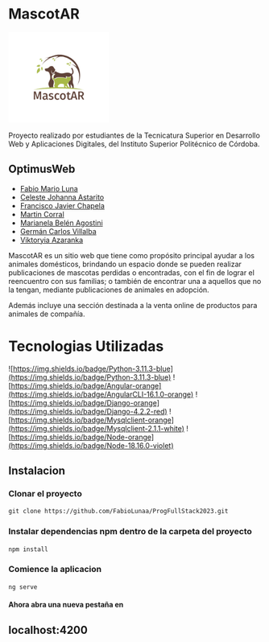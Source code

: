  # MascotAR 
 <img src = "https://github.com/FabioLunaa/ProgFullStack2023/blob/Feature/Maquetado%20(Trabajo%20anterior)/ProgFullStack-main/Frontend/imagenes/logo.png" width = "200">

 Proyecto realizado por estudiantes de la Tecnicatura Superior en Desarrollo Web y Aplicaciones Digitales, del Instituto Superior Politécnico de Córdoba.
## OptimusWeb
* [Fabio Mario Luna](https://github.com/FabioLunaa/)
* [Celeste Johanna Astarito](https://github.com/CelesteJohanna92)
* [Francisco Javier Chapela](https://github.com/franchapela)
* [Martin Corral](https://github.com/MartinCorral883)
* [Marianela Belén Agostini](https://github.com/MarianelaAgostini)
* [Germán Carlos Villalba](https://github.com/Gerx2690)
* [Viktoryia Azaranka](https://github.com/viktoryia40)

MascotAR es un sitio web que tiene como propósito principal ayudar a los animales domésticos, brindando un espacio donde se pueden realizar publicaciones de mascotas perdidas o encontradas, con el fin de lograr el reencuentro con sus familias; o también de encontrar una a aquellos que no la tengan, mediante publicaciones de animales en adopción.

Además incluye una sección destinada a la venta online de productos para animales de compañía.

# Tecnologias Utilizadas
![https://img.shields.io/badge/Python-3.11.3-blue](https://img.shields.io/badge/Python-3.11.3-blue)
![https://img.shields.io/badge/Angular-orange](https://img.shields.io/badge/AngularCLI-16.1.0-orange)
![https://img.shields.io/badge/Django-orange](https://img.shields.io/badge/Django-4.2.2-red)
![https://img.shields.io/badge/Mysqlclient-orange](https://img.shields.io/badge/Mysqlclient-2.1.1-white)
![https://img.shields.io/badge/Node-orange](https://img.shields.io/badge/Node-18.16.0-violet)


## Instalacion 
### Clonar el proyecto 

```github
git clone https://github.com/FabioLunaa/ProgFullStack2023.git
```
### Instalar dependencias npm dentro de la carpeta del proyecto

```
npm install
```

### Comience la aplicacion 

```
ng serve
```

#### Ahora abra una nueva pestaña en 
## localhost:4200


